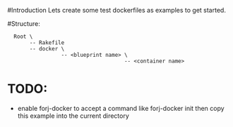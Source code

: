 #Introduction
Lets create some test dockerfiles as examples to get started.

#Structure:
```
  Root \
       -- Rakefile
       -- docker \
                 -- <blueprint name> \
                                     -- <container name>
```

# TODO:
* enable forj-docker to accept a command like forj-docker init
  then copy this example into the current directory
